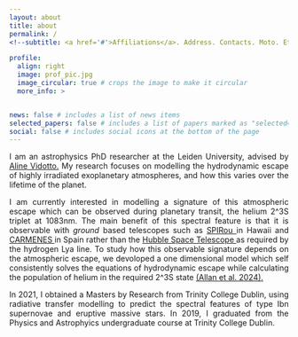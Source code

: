```yaml
---
layout: about
title: about
permalink: /
<!--subtitle: <a href='#'>Affiliations</a>. Address. Contacts. Moto. Etc.-->

profile:
  align: right
  image: prof_pic.jpg
  image_circular: true # crops the image to make it circular
  more_info: >


news: false # includes a list of news items
selected_papers: false # includes a list of papers marked as "selected={true}"
social: false # includes social icons at the bottom of the page
---
```



<p align="justify">
I am an astrophysics PhD researcher at the Leiden University, advised by <a href ="https://avidotto.github.io/"> Aline Vidotto.</a> My research focuses on modelling the hydrodynamic escape of highly irradiated exoplanetary atmospheres, and how this varies over the lifetime of the planet. </p> 

<p align="justify"> I am currently interested in modelling a signature of this atmospheric escape which can be observed during planetary transit, the helium 2^3S triplet at 1083nm. The main benefit of this spectral feature is that it is observable with <i>ground</i> based telescopes such as <a href="https://www.cfht.hawaii.edu/Instruments/SPIRou/"> SPIRou </a> in Hawaii and <a href="https://carmenes.caha.es/ext/instrument/index.html"> CARMENES </a> in Spain rather than the <a href="https://science.nasa.gov/mission/hubble/"> Hubble Space Telescope </a> as required by the hydrogen Lya line. To study how this observable signature depends on the atmospheric escape, we devoloped a one dimensional model which self consistently solves the equations of hydrodynamic escape while calculating the population of helium in the required 2^3S state <a href="https://academic.oup.com/mnras/article/527/3/4657/7379618"> (Allan et al. 2024).  </a>  </p>

<p align="justify">  In 2021, I obtained a Masters by Research from Trinity College Dublin, using radiative transfer modelling to predict the spectral features of type Ibn supernovae and eruptive massive stars.  In 2019, I graduated from the Physics and Astrophyics undergraduate course at Trinity College Dublin. </p>
